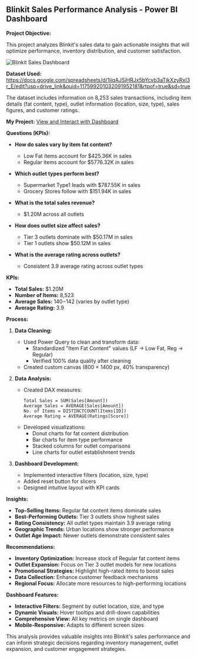 ## Blinkit Sales Performance Analysis - Power BI Dashboard

**Project Objective:**

This project analyzes Blinkit's sales data to gain actionable insights that will optimize performance, inventory distribution, and customer satisfaction.

![Blinkit Sales Dashboard](![DASHBOARD](https://github.com/user-attachments/assets/489e2428-2748-49d5-ad51-cedbde366200))

**Dataset Used:** <a href="#">https://docs.google.com/spreadsheets/d/1iiqAJSjHRJx5bYcvb3aTjkXzyRxI3r_E/edit?usp=drive_link&ouid=117599201032091952181&rtpof=true&sd=true<a/>

The dataset includes information on 8,253 sales transactions, including item details (fat content, type), outlet information (location, size, type), sales figures, and customer ratings.

**My Project:** <a href="#">View and Interact with Dashboard<a/>

**Questions (KPIs):**

*   **How do sales vary by item fat content?**
    *   Low Fat items account for $425.36K in sales
    *   Regular items account for $5776.32K in sales

*   **Which outlet types perform best?**
    *   Supermarket Type1 leads with $787.55K in sales
    *   Grocery Stores follow with $151.94K in sales

*   **What is the total sales revenue?**
    *   $1.20M across all outlets

*   **How does outlet size affect sales?**
    *   Tier 3 outlets dominate with $50.17M in sales
    *   Tier 1 outlets show $50.12M in sales

*   **What is the average rating across outlets?**
    *   Consistent 3.9 average rating across outlet types

**KPIs:**

*   **Total Sales:** $1.20M
*   **Number of Items:** 8,523
*   **Average Sales:** $140-$142 (varies by outlet type)
*   **Average Rating:** 3.9

**Process:**

1.  **Data Cleaning:**
    *   Used Power Query to clean and transform data:
        *   Standardized "Item Fat Content" values (LF → Low Fat, Reg → Regular)
        *   Verified 100% data quality after cleaning
    *   Created custom canvas (800 × 1400 px, 40% transparency)

2.  **Data Analysis:**
    *   Created DAX measures:
        ```dax
        Total Sales = SUM(Sales[Amount])
        Average Sales = AVERAGE(Sales[Amount])
        No. of Items = DISTINCTCOUNT(Items[ID])
        Average Rating = AVERAGE(Ratings[Score])
        ```
    *   Developed visualizations:
        *   Donut charts for fat content distribution
        *   Bar charts for item type performance
        *   Stacked columns for outlet comparisons
        *   Line charts for outlet establishment trends

3.  **Dashboard Development:**
    *   Implemented interactive filters (location, size, type)
    *   Added reset button for slicers
    *   Designed intuitive layout with KPI cards

**Insights:**

*   **Top-Selling Items:** Regular fat content items dominate sales
*   **Best-Performing Outlets:** Tier 3 outlets show highest sales
*   **Rating Consistency:** All outlet types maintain 3.9 average rating
*   **Geographic Trends:** Urban locations show stronger performance
*   **Outlet Age Impact:** Newer outlets demonstrate consistent sales

**Recommendations:**

*   **Inventory Optimization:** Increase stock of Regular fat content items
*   **Outlet Expansion:** Focus on Tier 3 outlet models for new locations
*   **Promotional Strategies:** Highlight high-rated items to boost sales
*   **Data Collection:** Enhance customer feedback mechanisms
*   **Regional Focus:** Allocate more resources to high-performing locations

**Dashboard Features:**

*   **Interactive Filters:** Segment by outlet location, size, and type
*   **Dynamic Visuals:** Hover tooltips and drill-down capabilities
*   **Comprehensive View:** All key metrics on single dashboard
*   **Mobile-Responsive:** Adapts to different screen sizes

This analysis provides valuable insights into Blinkit's sales performance and can inform strategic decisions regarding inventory management, outlet expansion, and customer engagement strategies.
